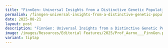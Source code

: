 ```yaml
---
title: "FinnGen: Universal Insights from a Distinctive Genetic Population"
permalink: /finngen-universal-insights-from-a-distinctive-genetic-population/
date: 2025-08-21
layout: post
description: "FinnGen: Universal Insights from a Distinctive Genetic Population"
image: /images/Resources/Editorial Features/2025/Prof_Aarno___FinnGen.png
variant: tiptap
---
```

